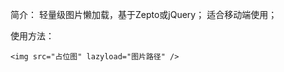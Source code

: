 简介：
 	轻量级图片懒加载，基于Zepto或jQuery；
	适合移动端使用；


使用方法：

`<img src="占位图" lazyload="图片路径" />`

<script type="text/javascript">
	$(fucntion(){
		lazyLoad.Run();
	})
</script>
